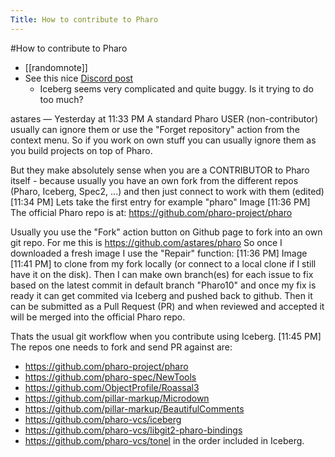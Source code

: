 ---Title: How to contribute to Pharo---#How to contribute to Pharo- [[randomnote]]- See this nice [Discord post](https://discord.com/channels/223421264751099906/299884664795955200/953420692756525107)    - Iceberg seems very complicated and quite buggy.  Is it trying to do too much?
 
astares — Yesterday at 11:33 PM
A standard Pharo USER (non-contributor) usually can ignore them or use the "Forget repository" action from the context menu. So if you work on own stuff you can usually ignore them as you build projects on top of Pharo.

But they make absolutely sense when you are a CONTRIBUTOR to Pharo itself - because usually you have an own fork from the different repos (Pharo, Iceberg, Spec2, ...) and then just connect to work with them (edited)
[11:34 PM]
Lets take the first entry for example "pharo"
Image
[11:36 PM]
The official Pharo repo is at:   https://github.com/pharo-project/pharo

Usually you use the "Fork" action button on Github page to fork into an own git repo. For me this is https://github.com/astares/pharo
So once I downloaded a fresh image I use the "Repair" function:
[11:36 PM]
Image
[11:41 PM]
to clone from my fork locally (or connect to a local clone if I still have it on the disk). Then I can make own branch(es) for each issue to fix based on the latest commit in default branch "Pharo10" and once my fix is ready it can get commited via Iceberg and pushed back to github. Then it can be submitted as a Pull Request (PR) and when reviewed and accepted it will be merged into the official Pharo repo. 

Thats the usual git workflow when you contribute using Iceberg.
[11:45 PM]
The repos one needs to fork and send PR against are:
- https://github.com/pharo-project/pharo
- https://github.com/pharo-spec/NewTools
- https://github.com/ObjectProfile/Roassal3
- https://github.com/pillar-markup/Microdown
- https://github.com/pillar-markup/BeautifulComments
- https://github.com/pharo-vcs/iceberg
- https://github.com/pharo-vcs/libgit2-pharo-bindings
- https://github.com/pharo-vcs/tonel
in the order included in Iceberg.